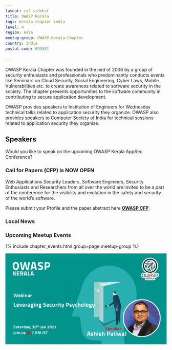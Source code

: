 ```yaml
---
layout: col-sidebar
title: OWASP Kerala
tags: kerala chapter india
level: 4
region: Asia
meetup-group: OWASP-Kerala-Chapter
country: India
postal-code: 695581

---
```


OWASP Kerala Chapter was founded in the mid of 2006 by a group of security enthusiasts and professionals who predominantly conducts events like Seminars on Cloud Security, Social Engineering, Cyber Laws, Mobile Vulnerabilities etc. to create awareness related to software security in the society. The chapter presents opportunities to the software community in contributing to secure application development.

OWASP provides speakers to Institution of Engineers for Wednesday technical talks related to application security they organize. OWASP also provides speakers to Computer Society of India for technical sessions related to application security they organize.

## Speakers

Would you like to speak on the upcoming OWASP Kerala AppSec Conference?

### Call for Papers (CFP) is NOW OPEN

Web Applications Security Leaders, Software Engineers, Security Enthusiasts and Researchers from all over the world are invited to be a part of the conference for the visibility and evolution in the safety and security of the world’s software.


Please submit your Profile and the paper abstract here **[OWASP CFP](https://forms.gle/9HaieZZiHHKKKQzQ7)**.

### Local News

### Upcoming Meetup Events

{% include chapter_events.html group=page.meetup-group %}

 [![Leveraging Security Psychology](assets/images/event-30-jan_wide.png)](30-jan-2021)